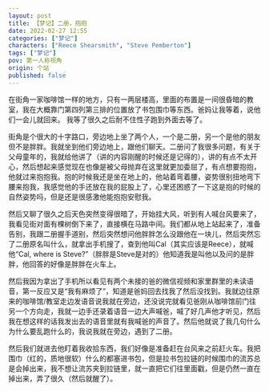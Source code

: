 ```yaml
---
layout: post
title: 【梦记】二册，抱抱
date: 2022-02-27 12:55
categories: ["梦记"]
characters: ["Reece Shearsmith", "Steve Pemberton"]
tags: ["梦记"]
pov: 第一人称视角
origin: 个站
published: false
---
```


在街角一家咖啡馆一样的地方，只有一两层楼高，里面的布置是一间很昏暗的教室，我在大概靠门第四列第三排的位置放了书包围巾等东西。爸妈让我等着，说他们一会儿就回来。 我等了很久之后耐不住性子跑到外面去等了。

街角是个很大的十字路口，旁边地上坐了两个人，一个是二册，另一个是他的朋友但不是胖胖。我就坐到他们旁边地上，跟他们聊天。二册问了我很多问题，有关于父母童年的，我就给他讲了（讲的内容刚醒的时候还是记得的），讲的有点不太开心，然后想起来感觉现在也像是被父母抛弃在这里就更加委屈了，有点想要抱抱，他就过来抱抱我。抱的时候我还是坐在地上的，他站着弯着腰，姿势很别扭地弯下腰来抱我，我感觉他的手还放在我的屁股上了，心里还困惑了一下这是抱的时候的自然姿势吗，但是还是很感激他能抱抱安慰我。

 然后又聊了很久之后天色突然变得很暗了，开始挂大风，听到有人喊台风要来了，我看见街对面有棵树倒下来了，直接横在马路中间。我们都从地上站起来了，准备告别，我跟二册握手道别，然后突然想问他胖胖怎么没跟他在一块儿，然后突然忘了二册原名叫什么，就拿出手机搜了，查到他叫Cal（其实应该是Reece），就喊他“Cal, where is Steve?”（胖胖是Steve是对的）他知道我是叫他以及问的是胖胖，他回答的好像是胖胖在火车上。

然后我因为拿出了手机所以看见有两个未接的爸的微信视频和家里群里的未读语音，第一反应又是“我有麻烦了”，知道是爸妈回去找我了然后没找到。我就边往原来的咖啡馆/教室走边发语音说我就在旁边，还没说完就看见爸刚从咖啡馆前门往另一个方向走，我就一边手还录着语音一边大声喊爸，喊了好几声他才听见，然后我在想这样的话我发出去的语音里就有我喊爸的声音了。然后他就说了我几句什么为什么要乱跑什么的，我说我就在旁边，遇到了二册。

然后我们就进去他盯着我收拾东西，我们好像是准备赶在台风来之前赶火车。我把围巾（红的，质地很软）什么的都塞进书包，但是拉书包拉链的时候围巾的流苏总是会掉出来，我不想让流苏夹到拉链里，就一直把它们往里面戳，但是仍然一直在掉出来，弄了很久（然后就醒了）。
